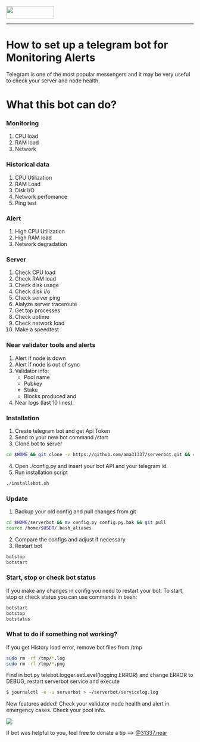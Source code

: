<img src="https://vitalpoint.ai/wp-content/uploads/2020/06/near_logo-1.png"  width="128" height="33">

---
# How to set up a telegram bot for Monitoring Alerts

Telegram is one of the most popular messengers and it may be very useful to check your server and node health.

# What this bot can do?

###  Monitoring

 1. CPU load 
 2. RAM load
 3. Network

### Historical data
 1. CPU Utilization
 2. RAM Load
 3. Disk I/O
 4. Network perfomance 
 5. Ping test 

### Alert
 1. High CPU Utilization
 2. High RAM load
 3. Network degradation

### Server
 1. Check CPU load
 2. Check RAM load
 3. Check disk usage
 4. Check disk i/o
 5. Check server ping
 6. Alalyze server traceroute
 7. Get top processes
 8. Check uptime
 9. Check network load
 10. Make a speedtest

### Near validator tools and alerts
 1. Alert if node is down
 2. Alert if node is out of sync
 3. Validator info:
    - Pool name
    - Pubkey
    - Stake
    - Blocks produced and
 4. Near logs (last 10 lines).
 

### Installation
 1. Create telegram bot and get Api Token
 2. Send to your new bot command /start
 3. Clone bot to server
```sh
cd $HOME && git clone -v https://github.com/ama31337/serverbot.git && cd ./serverbot && chmod +x ./installsbot.sh
```
 4. Open ./config.py and insert your bot API and your telegram id.
 5. Run installation script
```sh
./installsbot.sh
```
### Update
 1. Backup your old config and pull changes from git
```sh
cd $HOME/serverbot && mv config.py config.py.bak && git pull
source /home/$USER/.bash_aliases
```
 2. Compare the configs and adjust if necessary
 3. Restart bot
```sh
botstop
botstart
```

### Start, stop or check bot status
If you make any changes in config you need to restart your bot. To start, stop or check status you can use commands in bash:
```sh
botstart
botstop
botstatus
```

### What to do if something not working?
If you get History load error, remove bot files from /tmp
```sh
sudo rm -rf /tmp/*.log
sudo rm -rf /tmp/*.png
```
Find in bot.py telebot.logger.setLevel(logging.ERROR) and change ERROR to DEBUG, restart serverbot service and execute
```sh
$ journalctl -e -u serverbot > ~/serverbot/servicelog.log
```

New features added!
Check your validator node health and alert in emergency cases.
Check your pool info.

<img src="https://github.com/ama31337/neartips/blob/master/manuals/near_node_alert.png">

If bot was helpful to you, feel free to donate a tip --> [@31337.near](https://explorer.near.org/accounts/31337.near)
